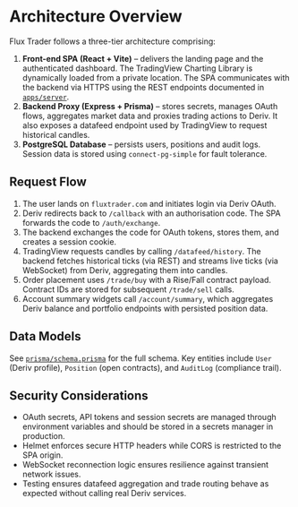 # Architecture Overview

Flux Trader follows a three-tier architecture comprising:

1. **Front-end SPA (React + Vite)** – delivers the landing page and the authenticated dashboard. The TradingView Charting Library is dynamically loaded from a private location. The SPA communicates with the backend via HTTPS using the REST endpoints documented in [`apps/server`](../apps/server/README.md).
2. **Backend Proxy (Express + Prisma)** – stores secrets, manages OAuth flows, aggregates market data and proxies trading actions to Deriv. It also exposes a datafeed endpoint used by TradingView to request historical candles.
3. **PostgreSQL Database** – persists users, positions and audit logs. Session data is stored using `connect-pg-simple` for fault tolerance.

## Request Flow

1. The user lands on `fluxtrader.com` and initiates login via Deriv OAuth.
2. Deriv redirects back to `/callback` with an authorisation code. The SPA forwards the code to `/auth/exchange`.
3. The backend exchanges the code for OAuth tokens, stores them, and creates a session cookie.
4. TradingView requests candles by calling `/datafeed/history`. The backend fetches historical ticks (via REST) and streams live ticks (via WebSocket) from Deriv, aggregating them into candles.
5. Order placement uses `/trade/buy` with a Rise/Fall contract payload. Contract IDs are stored for subsequent `/trade/sell` calls.
6. Account summary widgets call `/account/summary`, which aggregates Deriv balance and portfolio endpoints with persisted position data.

## Data Models

See [`prisma/schema.prisma`](../apps/server/prisma/schema.prisma) for the full schema. Key entities include `User` (Deriv profile), `Position` (open contracts), and `AuditLog` (compliance trail).

## Security Considerations

- OAuth secrets, API tokens and session secrets are managed through environment variables and should be stored in a secrets manager in production.
- Helmet enforces secure HTTP headers while CORS is restricted to the SPA origin.
- WebSocket reconnection logic ensures resilience against transient network issues.
- Testing ensures datafeed aggregation and trade routing behave as expected without calling real Deriv services.
